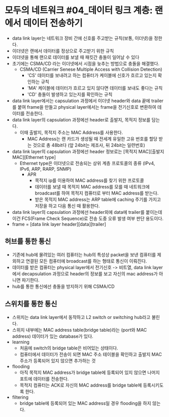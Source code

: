 # 모두의 네트워크 #04_데이터 링크 계층: 랜에서 데이터 전송하기
- data link layer는 네트워크 장비 간에 신호를 주고받는 규칙(보통, 이더넷)을 정한다.
- 이더넷은 랜에서 데이터를 정상으로 주고받기 위한 규칙
- 이더넷을 통해 랜으로 데이터를 보낼 때 패킷간 충돌이 일어날 수 있다
- 초기에는 CSMA/CD 라는 이더넷에서 시점을 늦추는 방법으로 충돌을 해결했다.
  - CSMA/CD (Carrier Senese Multiple Access with Collision Detection)
    - 'CS' 데이터를 보내려고 하는 컴퓨터가 케이블에 신호가 흐르고 있는지 확인하는 규칙
    - 'MA' 케이블에 데이터가 흐르고 있지 않다면 데이터를 보내도 좋다는 규칙
    - 'CD' 충돌이 발생하고 있는지를 확인하는 규칙
- data link layer에서는 capsulation 과정에서 이더넷 header와 data 끝에 trailer를 붙여 frame을 만들고 physical layer에서는 frame을 전기신호로 변환하여 데이터를 전송한다.
- data link layer의 capsulation 과정에선 header로 출발지, 목적지 정보를 담는다.
  - 이때 출발지, 목적지 주소는 MAC Address를 사용한다.
    - MAC Address는 랜 카드가 생성될 때 전세계 유일한 고유 번호를 할당 받는 것으로 총 48bit다 (앞 24bit는 제조사, 뒤 24bit는 일련번호)
- data link layer의 capsulation 과정에선 header 정보로는 [목적지 MAC][출발지 MAC][Ethernet type]
  - Ethernet type은 이더넷으로 전송되는 상위 계층 프로토콜의 종류 (IPv4, IPv6, ARP, RARP, SNMP)
    - APR
      - 목적지 ip를 이용하여 MAC address를 찾기 위한 프로토콜
      - 데이터를 보낼 때 목적지 MAC address를 모를 때 네트워크에 broadcast를 하여 목적지 컴퓨터로 부터 MAC address를 받는다.
      - 받은 목적지 MAC address는 ARP table에 caching 주기를 가지고 저장을 하고 다음 통신 때 활용한다.
- data link layer의 capsulation 과정에선 header외에 data에 trailer를 붙이는데 이건 FCS(Frame Check Sequence)로 전송 도중 오류 발생 여부 판단 용도이다.
- frame = [data link layer header][data][trailer]

## 허브를 통한 통신
  - 기존에 hub에 물려있는 여러 컴퓨터는 hub의 특성상 packet을 보낸 컴퓨터를 제외하고 연결된 모든 컴퓨터에 broadcast를 하는 형태로 통신이 이뤄진다.
  - 데이터를 받은 컴퓨터는 physical layer에서 전기신호 -> 비트열, data link layer에서 decapsulation 과정으로 header의 정보를 보고 자신의 mac address가 아니면 파기한다.
  - hub를 통한 통신에선 충돌을 방지하기 위해 CSMA/CD

## 스위치를 통한 통신
  - 스위치는 data link layer에서 동작하고 L2 switch or switching hub라고 불린다.
  - 스위치 내부에는 MAC address table(bridge table)라는 (port와 MAC address) 데이터가 있는 database가 있다.
  - learning
    - 처음에 switch의 bridge table은 비어있는 상태이다.
    - 컴퓨터에서 데이터가 전송이 되면 MAC 주소 테이블을 확인하고 출발지 MAC 주소가 등록되어 있지 않으면 추가하는 것
  - flooding
    - 아직 목적지 MAC address가 bridge table에 등록되어 있지 않으면 나머지 포트에 데이터를 전송한다.
    - 목적지 컴퓨터는 ACK로 자신의 MAC address를 bridge table에 등록시키도록 한다.
  - filtering
    - bridge table에 등록되어 있는 MAC address일 경우 flooding을 하지 않는다.
  